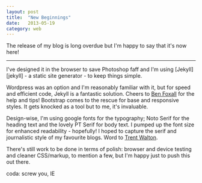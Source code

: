 ```yaml
---
layout: post
title:  "New Beginnings"
date:   2013-05-19
category: web
---
```


<p class="standfirst">The release of my blog is long overdue but I'm happy to say that it's now here!</p> 
<hr>
I've designed it in the browser to save Photoshop faff and I'm using [Jekyll][jekyll] - a static site generator - to keep things simple.

Wordpress was an option and I'm reasonably familiar with it, but for speed and efficient code, Jekyll is a fantastic solution. Cheers to [Ben Foxall][ben] for the help and tips! Bootstrap comes to the rescue for base and responsive styles. It gets knocked as a tool but to me, it's invaluable.

Design-wise, I'm using google fonts for the typography; Noto Serif for the heading text and the lovely PT Serif for body text. I pumped up the font size for enhanced readability - hopefully! I hoped to capture the serif and journalistic style of my favourite blogs. Word to [Trent Walton][trent].

There's still work to be done in terms of polish: browser and device testing and cleaner CSS/markup, to mention a few, but I'm happy just to push this out there.

coda: screw you, IE


[ben]: http://benjaminbenben.com
[trent]: http://trentwalton.com
[jekyll]:    http://jekyllrb.com
